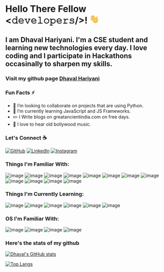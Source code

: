 # Hello There Fellow <𝚍𝚎𝚟𝚎𝚕𝚘𝚙𝚎𝚛𝚜/>! <img src="https://github.com/ABSphreak/ABSphreak/blob/master/gifs/Hi.gif" width="30px">

## I am Dhaval Hariyani. I'm a CSE student and learning new technologies every day. I love coding and I participate in Hackathons occasinally to sharpen my skills.
### Visit my github page [Dhaval Hariyani](https://dhavalhariyani.github.io/)

###  Fun Facts ⚡
- 👯 I’m looking to collaborate on projects that are using Python.
- 🌱 I’m currently learning JavaScript and JS Frameworks.
- :pencil2: I Write blogs on greatancientindia.com on free days.
- :musical_note: I love to hear old bollywood music.


### Let's Connect :coffee:
<p align="left">
	<a href="https://github.com/dhavalhariyani"><img src="https://img.icons8.com/bubbles/50/000000/github.png" alt="GitHub"/></a>
	<a href="https://www.linkedin.com/in/dhaval-hariyani/"><img src="https://img.icons8.com/bubbles/50/000000/linkedin.png" alt="LinkedIn"/></a>
	<a href="https://www.instagram.com/dhaval_hariyani/"><img src="https://img.icons8.com/bubbles/50/000000/instagram.png" alt="Instagram"/></a>
</p>

### Things I'm Familiar With:

![image](https://img.shields.io/badge/Python-3776AB?style=for-the-badge&logo=python&logoColor=white)
![image](https://img.shields.io/badge/HTML5-E34F26?style=for-the-badge&logo=html5&logoColor=white)
![image](https://img.shields.io/badge/CSS3-1572B6?style=for-the-badge&logo=css3&logoColor=white)
![image](https://img.shields.io/badge/JavaScript-F7DF1E?style=for-the-badge&logo=javascript&logoColor=black)
![image](https://img.shields.io/badge/C-00599C?style=for-the-badge&logo=c&logoColor=white)
![image](https://img.shields.io/badge/C%2B%2B-00599C?style=for-the-badge&logo=c%2B%2B&logoColor=white)
![image](https://img.shields.io/badge/.NET-5C2D91?style=for-the-badge&logo=.net&logoColor=white)
![image](https://img.shields.io/badge/Java-ED8B00?style=for-the-badge&logo=java&logoColor=white)
![image](https://img.shields.io/badge/PHP-777BB4?style=for-the-badge&logo=php&logoColor=white)
![image](https://img.shields.io/badge/Bootstrap-563D7C?style=for-the-badge&logo=bootstrap&logoColor=white)
![image](https://img.shields.io/badge/MySQL-00000F?style=for-the-badge&logo=mysql&logoColor=white)
![image](https://img.shields.io/badge/Wordpress-21759B?style=for-the-badge&logo=wordpress&logoColor=white)

### Things I'm Currently Learning:

![image](https://img.shields.io/badge/React-20232A?style=for-the-badge&logo=react&logoColor=61DAFB)
![image](https://img.shields.io/badge/jQuery-0769AD?style=for-the-badge&logo=jquery&logoColor=white)
![image](https://img.shields.io/badge/Flutter-02569B?style=for-the-badge&logo=flutter&logoColor=white)
![image](https://img.shields.io/badge/MongoDB-4EA94B?style=for-the-badge&logo=mongodb&logoColor=white)
![image](https://img.shields.io/badge/firebase-ffca28?style=for-the-badge&logo=firebase&logoColor=white)
![image](https://img.shields.io/badge/Node.js-43853D?style=for-the-badge&logo=node.js&logoColor=white)


### OS I'm Familiar With:

![image](https://img.shields.io/badge/Android-3DDC84?style=for-the-badge&logo=android&logoColor=white)
![image](https://img.shields.io/badge/Windows-0078D6?style=for-the-badge&logo=windows&logoColor=white)
![image](https://img.shields.io/badge/Ubuntu-E95420?style=for-the-badge&logo=ubuntu&logoColor=white)
![image](https://img.shields.io/badge/Kali_Linux-557C94?style=for-the-badge&logo=kali-linux&logoColor=white)



### Here's the stats of my github 


[![Dhaval's GitHub stats](https://github-readme-stats.vercel.app/api?username=dhavalhariyani&show_icons=true&theme=default )](https://github.com/dhavalhariyani)


[![Top Langs](https://github-readme-stats.vercel.app/api/top-langs/?username=dhavalhariyani&layout=compact)](https://github.com/dhavalhariyani)
